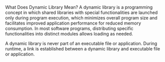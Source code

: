 What Does Dynamic Library Mean?
A dynamic library is a programming concept in which shared libraries with special functionalities are launched only during program execution, which minimizes overall program size and facilitates improved application performance for reduced memory consumption. In most software programs, distributing specific functionalities into distinct modules allows loading as needed.

A dynamic library is never part of an executable file or application. During runtime, a link is established between a dynamic library and executable file or application.
